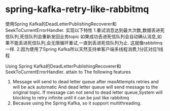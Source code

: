 # spring-kafka-retry-like-rabbitmq
使用Spring Kafka的DeadLetterPublishingRecoverer和SeekToCurrentErrorHandler.
实现以下特性
1.重试消息达到最大次数,数据丢进死信队列,死信队列会重新发回业务topic
  如果成功丢进死信队列会自动确认消息,如果不能丢进死信队列,会无限循环重试,一直到丢进死信队列为止.
  这就像rabbitmq一样.
2.因为使用了Spring Kafka所以天然支持单客户端多线程消费,1分区对应1线程

Using Spring Kafka的DeadLetterPublishingRecoverer和SeekToCurrentErrorHandler.
attain to The following features
1. Message will send to dead letter queue after maxAttempts retries and will be ack automatic 
   And dead letter queue will send message to the original topic.
   If message can not send to dead letter queue,System will blocking to retry infinite until it can be 
   just like rabbitmq
2. Because using the Spring Kafka, so it support multithreading.
